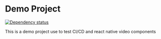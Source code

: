 # Demo Project

[![Dependency status](https://david-dm.org/mianusmankhalid/demoProject.svg)](https://david-dm.org/mianusmankhalid/demoProject)

This is a demo project use to test CI/CD and react native video components